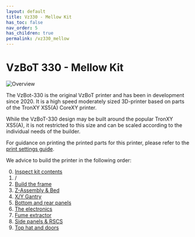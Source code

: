 ```yaml
---
layout: default
title: Vz330 - Mellow Kit
has_toc: false
nav_order: 5
has_children: true
permalink: /vz330_mellow
---
```


# VzBoT 330 - Mellow Kit

![Overview](/assets/images/manual/vz330_mellow/overview.png)

The VzBot-330 is the original VzBoT printer and has been in development since 2020. It is a high speed moderately sized 3D-printer based on parts of the TronXY XS5(A) CoreXY printer.

While the VzBoT-330 design may be built around the popular TronXY XS5(A), it is not restricted to this size and can be scaled according to the individual needs of the builder.

For guidance on printing the printed parts for this printer, please refer to the [print settings guide](/general/misc-info/print-settings).

We advice to build the printer in the following order:

0. [Inspect kit contents](/vz330_mellow/kit_contents)
1. /
2. [Build the frame](/vz330_mellow/frame)
3. [Z-Assembly & Bed](/vz330_mellow/z_assembly)
4. [X/Y Gantry](/vz330_mellow/gantry)
5. [Bottom and rear panels](/vz330_mellow/bottom_panels)
6. [The electronics](/vz330_mellow/electronics)
7. [Fume extractor](/vz330_mellow/fume_extractor)
8. [Side panels & RSCS](/vz330_mellow/rscs)
9. [Top hat and doors](/vz330_mellow/top_cover)
